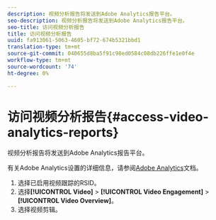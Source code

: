 ```yaml
---
description: 视频分析报告将发送到Adobe Analytics报告平台。
seo-description: 视频分析报告将发送到Adobe Analytics报告平台。
seo-title: 访问视频分析报告
title: 访问视频分析报告
uuid: fa913061-5063-4605-bf72-674b5321bbd1
translation-type: tm+mt
source-git-commit: 040655d8ba5f91c98ed0584c08db226ffe1e0f4e
workflow-type: tm+mt
source-wordcount: '74'
ht-degree: 0%

---
```



# 访问视频分析报告{#access-video-analytics-reports}

视频分析报告将发送到Adobe Analytics报告平台。

有关Adobe Analytics设置的详细信息，请参阅[Adobe Analytics](https://microsite.omniture.com/t2/help/en_US/reference/)文档。
1. 选择已启用视频跟踪的RSID。
1. 选择&#x200B;**[!UICONTROL Video]** > **[!UICONTROL Video Engagement]** > **[!UICONTROL Video Overview]**。
1. 选择视频剪辑。
